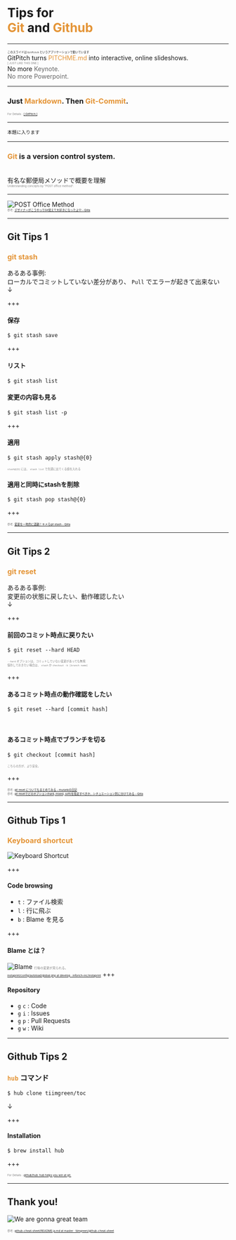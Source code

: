 # Tips for<br><span style="color: #e49436">Git</span> and <span style="color: #e49436">Github</span>
---

<span style="font-size:0.45em;">このスライドは `GitPitch` というアプリケーションで動いています</span><br>
GitPitch turns <span style="color: #e49436; text-transform: none">PITCHME.md</span> into interactive, online slideshows.
<br>
<span style="color:gray; font-size:0.45em;">[ JUST LIKE THIS ONE ]</span><br>
No more <span style="color: #666666">Keynote.<br>
No more <span style="color: #666666">Powerpoint.</span>
</p>

----

### Just <span style="color: #e49436">Markdown</span>. Then <span style="color: #e49436">Git-Commit</span>.
<span style="color:gray; font-size:0.45em;">For Details : [\[ GitPitch \]](https://gitpitch.com/gitpitch/gitpitch)</span>

---

<span style="font-size:0.75em">本題に入ります</span>

---

### <span style="color: #e49436">Git</span> is a version control system.
<br>
有名な郵便局メソッドで概要を理解<br>
<span style="color:gray; font-size:0.45em;">Understanding concepts by "POST office method".</span>

---

![POST Office Method](https://github.com/djmonta/gitpitch/raw/master/public/images/posts-method.png)<br>
<span style="color:gray; font-size:0.45em;">参考: [デザイナーがこうやってGit覚えて大好きになったよ♡ - Qiita](https://qiita.com/yunico-jp/items/87bdd13971e82833f6bb)</span>

---

## Git Tips 1
### <span style="color: #e49436">git stash</span>
あるある事例:<br>
ローカルでコミットしていない差分があり、 `Pull` でエラーが起きて出来ない<br>
↓

+++
#### 保存

```
$ git stash save
```

+++
#### リスト

```
$ git stash list
```

#### 変更の内容も見る

```
$ git stash list -p
```

+++
#### 適用

```
$ git stash apply stash@{0}
```

<span style="color:gray; font-size:0.45em;">`stash@{0}` には、 `stash list` で先頭に出てくる値を入れる</span><br>

#### 適用と同時にstashを削除

```
$ git stash pop stash@{0}
```

+++

<span style="color:gray; font-size:0.45em;">参考: [変更を一時的に退避！キメろgit stash - Qiita](https://qiita.com/fukajun/items/41288806e4733cb9c342)</span>

---

## Git Tips 2
### <span style="color: #e49436">git reset</span>
あるある事例:<br>
変更前の状態に戻したい、動作確認したい<br>
↓

+++
#### 前回のコミット時点に戻りたい

```
$ git reset --hard HEAD
```

<span style="color:gray; font-size:0.45em;">`--hard` オプションは、コミットしていない変更があっても無視<br>
保存しておきたい場合は、 `stash` か `checkout -b [branch name]`</span>

+++
#### あるコミット時点の動作確認をしたい

```
$ git reset --hard [commit hash]
```

<br>

#### あるコミット時点でブランチを切る

```
$ git checkout [commit hash]
```

<span style="color:gray; font-size:0.45em;">こちらの方が、より安全。</span>

+++

<span style="color:gray; font-size:0.45em;">参考: [git reset についてもまとめてみる - murankの日記](http://d.hatena.ne.jp/murank/20110327/1301224770)<br>
参考: [git resetでどのオプション(hard, mixed, soft)を指定すべきか、シチュエーション別に分けてみる - Qiita](https://qiita.com/kmagai/items/6b4bfe3fddb00769aec4)</span>

---

## Github Tips 1
### <span style="color: #e49436">Keyboard shortcut</span>

![Keyboard Shortcut](https://github.com/djmonta/gitpitch/raw/master/public/images/keyboard-shortcut.png)

+++
#### Code browsing
- `t` : ファイル検索
- `l` : 行に飛ぶ
- `b` : Blame を見る

+++
#### Blame とは？
![Blame](https://github.com/djmonta/gitpitch/raw/master/public/images/blame.png)
<span style="color:gray; font-size:0.5em;">行毎の変更が見られる。</span><br>
<span style="color:gray; font-size:0.45em;">[instaprint/config/autoload/global.php at develop · inforich-inc/instaprint](https://github.com/inforich-inc/instaprint/blame/develop/config/autoload/global.php)</span>
+++
#### Repository
- `g` `c` : Code
- `g` `i` : Issues
- `g` `p` : Pull Requests
- `g` `w` : Wiki

---

## Github Tips 2
### <span style="color: #e49436">`hub`</span> コマンド

```
$ hub clone tiimgreen/toc
```

↓

+++
#### Installation

```
$ brew install hub
```

+++

<span style="color:gray; font-size:0.45em;">For Details : [github/hub: hub helps you win at git.](https://github.com/github/hub)</span>

---

## Thank you!
![We are gonna great team](https://media.giphy.com/media/g4NuKdLuh0roQ/giphy.gif)

<span style="color:gray; font-size:0.45em;">参考: [github-cheat-sheet/README.ja.md at master · tiimgreen/github-cheat-sheet](https://github.com/tiimgreen/github-cheat-sheet/blob/master/README.ja.md)</span>

